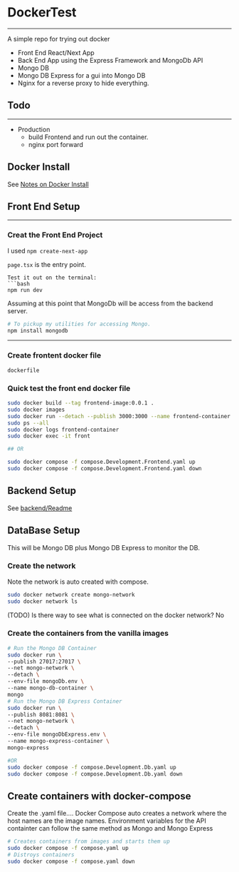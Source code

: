 # DockerTest
---
A simple repo for trying out docker
- Front End React/Next App
- Back End App using the Express Framework and MongoDb API
- Mongo DB
- Mongo DB Express for a gui into Mongo DB
- Nginx for a reverse proxy to hide everything.

## Todo
---
- Production
    - build Frontend and run out the container.
    - nginx port forward

## Docker Install

See [Notes on Docker Install](https://github.com/anconet/notes/blob/main/docker.md)

## Front End Setup
---
### Creat the Front End Project
I used `npm create-next-app`

`page.tsx` is the entry point.

```
Test it out on the terminal:
```bash
npm run dev
```

Assuming at this point that MongoDb will be access from the backend server.
```bash
# To pickup my utilities for accessing Mongo.
npm install mongodb
```

---
### Create frontent docker file
`dockerfile`

### Quick test the front end docker file 
```bash
sudo docker build --tag frontend-image:0.0.1 .
sudo docker images
sudo docker run --detach --publish 3000:3000 --name frontend-container frontend-image:0.0.1
sudo ps --all
sudo docker logs frontend-container
sudo docker exec -it front 

## OR

sudo docker compose -f compose.Development.Frontend.yaml up
sudo docker compose -f compose.Development.Frontend.yaml down
```
## Backend Setup
See [backend/Readme](/backend/readMe.md)

## DataBase Setup
This will be Mongo DB plus Mongo DB Express to monitor the DB.

### Create the network
Note the network is auto created with compose.
```bash
sudo docker network create mongo-network
sudo docker network ls
```
(TODO) Is there way to see what is connected on the docker network? No

### Create the containers from the vanilla images
```bash
# Run the Mongo DB Container
sudo docker run \
--publish 27017:27017 \
--net mongo-network \
--detach \
--env-file mongoDb.env \
--name mongo-db-container \
mongo
# Run the Mongo DB Express Container
sudo docker run \
--publish 8081:8081 \
--net mongo-network \
--detach \
--env-file mongoDbExpress.env \
--name mongo-express-container \
mongo-express

#OR
sudo docker compose -f compose.Development.Db.yaml up
sudo docker compose -f compose.Development.Db.yaml down
```

## Create containers with docker-compose
Create the .yaml file....
Docker Compose auto creates a network where the host names are the image names.
Environment variables for the API containter can follow the same method as Mongo and Mongo Express
```bash
# Creates containers from images and starts them up
sudo docker compose -f compose.yaml up
# Distroys containers 
sudo docker compose -f compose.yaml down
```